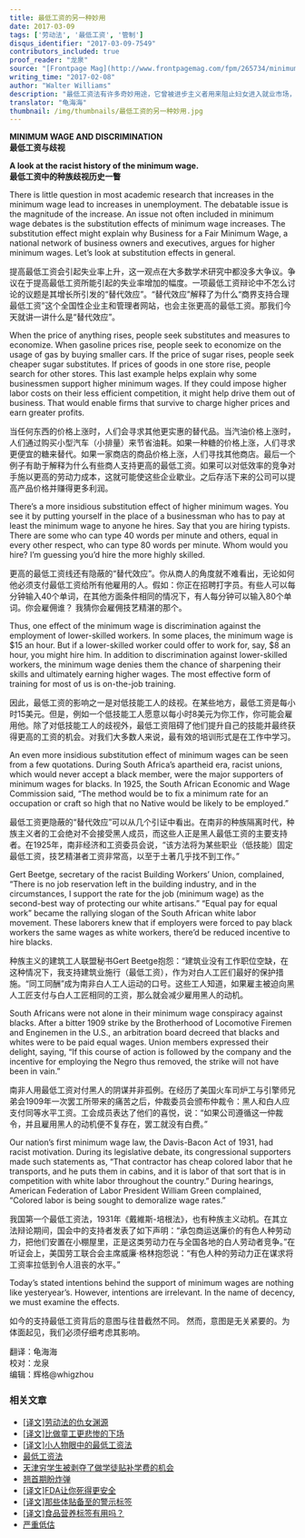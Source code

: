 ```yaml
---
title: 最低工资的另一种妙用
date: 2017-03-09
tags: ['劳动法', '最低工资', '管制']
disqus_identifier: "2017-03-09-7549"
contributors_included: true
proof_reader: "龙泉"
source: "[Frontpage Mag](http://www.frontpagemag.com/fpm/265734/minimum-wage-and-discrimination-walter-williams)"
writing_time: "2017-02-08"
author: "Walter Williams"
description: "最低工资法有许多奇妙用途，它曾被进步主义者用来阻止妇女进入就业市场，好让她们乖乖在家相夫教子，它也曾（且仍在）被许多富人城镇用来将脏兮兮的低技能阶层赶出他们所在的社区，好让他们耳目清净，鲜为人知的是，它还曾被南非白人工会用来排挤黑人同行……"
translator: "龟海海"
thumbnail: /img/thumbnails/最低工资的另一种妙用.jpg
---
```


**MINIMUM WAGE AND DISCRIMINATION**  
**最低工资与歧视**

**A look at the racist history of the minimum wage.**  
**最低工资中的种族歧视历史一瞥**

There is little question in most academic research that increases in the minimum wage lead to increases in unemployment. The debatable issue is the magnitude of the increase. An issue not often included in minimum wage debates is the substitution effects of minimum wage increases. The substitution effect might explain why Business for a Fair Minimum Wage, a national network of business owners and executives, argues for higher minimum wages. Let’s look at substitution effects in general.

提高最低工资会引起失业率上升，这一观点在大多数学术研究中都没多大争议。争议在于提高最低工资所能引起的失业率增加的幅度。一项最低工资辩论中不怎么讨论的议题是其增长所引发的“替代效应”。“替代效应”解释了为什么“商界支持合理最低工资”这个全国性企业主和管理者网站，也会主张更高的最低工资。那我们今天就讲一讲什么是“替代效应”。

When the price of anything rises, people seek substitutes and measures to economize. When gasoline prices rise, people seek to economize on the usage of gas by buying smaller cars. If the price of sugar rises, people seek cheaper sugar substitutes. If prices of goods in one store rise, people search for other stores. This last example helps explain why some businessmen support higher minimum wages. If they could impose higher labor costs on their less efficient competition, it might help drive them out of business. That would enable firms that survive to charge higher prices and earn greater profits.

当任何东西的价格上涨时，人们会寻求其他更实惠的替代品。当汽油价格上涨时，人们通过购买小型汽车（小排量）来节省油耗。如果一种糖的价格上涨，人们寻求更便宜的糖来替代。如果一家商店的商品价格上涨，人们寻找其他商店。最后一个例子有助于解释为什么有些商人支持更高的最低工资。如果可以对低效率的竞争对手施以更高的劳动力成本，这就可能使这些企业歇业。之后存活下来的公司可以提高产品价格并赚得更多利润。

There’s a more insidious substitution effect of higher minimum wages. You see it by putting yourself in the place of a businessman who has to pay at least the minimum wage to anyone he hires. Say that you are hiring typists. There are some who can type 40 words per minute and others, equal in every other respect, who can type 80 words per minute. Whom would you hire? I’m guessing you’d hire the more highly skilled.

更高的最低工资线还有隐蔽的“替代效应”。你从商人的角度就不难看出，无论如何他必须支付最低工资给所有他雇用的人。假如：你正在招聘打字员。有些人可以每分钟输入40个单词，在其他方面条件相同的情况下，有人每分钟可以输入80个单词。你会雇佣谁？ 我猜你会雇佣技艺精湛的那个。

Thus, one effect of the minimum wage is discrimination against the employment of lower-skilled workers. In some places, the minimum wage is $15 an hour. But if a lower-skilled worker could offer to work for, say, $8 an hour, you might hire him. In addition to discrimination against lower-skilled workers, the minimum wage denies them the chance of sharpening their skills and ultimately earning higher wages. The most effective form of training for most of us is on-the-job training.

因此，最低工资的影响之一是对低技能工人的歧视。在某些地方，最低工资是每小时15美元。但是，例如一个低技能工人愿意以每小时8美元为你工作，你可能会雇用他。除了对低技能工人的歧视外，最低工资阻碍了他们提升自己的技能并最终获得更高的工资的机会。对我们大多数人来说，最有效的培训形式是在工作中学习。

An even more insidious substitution effect of minimum wages can be seen from a few quotations. During South Africa’s apartheid era, racist unions, which would never accept a black member, were the major supporters of minimum wages for blacks. In 1925, the South African Economic and Wage Commission said, “The method would be to fix a minimum rate for an occupation or craft so high that no Native would be likely to be employed.”

最低工资更隐蔽的“替代效应”可以从几个引证中看出。在南非的种族隔离时代，种族主义者的工会绝对不会接受黑人成员，而这些人正是黑人最低工资的主要支持者。在1925年，南非经济和工资委员会说，“该方法将为某些职业（低技能）固定最低工资，技艺精湛者工资非常高，以至于土著几乎找不到工作。”

Gert Beetge, secretary of the racist Building Workers’ Union, complained, “There is no job reservation left in the building industry, and in the circumstances, I support the rate for the job (minimum wage) as the second-best way of protecting our white artisans.” “Equal pay for equal work” became the rallying slogan of the South African white labor movement. These laborers knew that if employers were forced to pay black workers the same wages as white workers, there’d be reduced incentive to hire blacks.

种族主义的建筑工人联盟秘书Gert Beetge抱怨：“建筑业没有工作职位空缺，在这种情况下，我支持建筑业施行（最低工资），作为对白人工匠们最好的保护措施。“同工同酬”成为南非白人工人运动的口号。这些工人知道，如果雇主被迫向黑人工匠支付与白人工匠相同的工资，那么就会减少雇用黑人的动机。

South Africans were not alone in their minimum wage conspiracy against blacks. After a bitter 1909 strike by the Brotherhood of Locomotive Firemen and Enginemen in the U.S., an arbitration board decreed that blacks and whites were to be paid equal wages. Union members expressed their delight, saying, “If this course of action is followed by the company and the incentive for employing the Negro thus removed, the strike will not have been in vain.”

南非人用最低工资对付黑人的阴谋并非孤例。在经历了美国火车司炉工与引擎师兄弟会1909年一次罢工所带来的痛苦之后，仲裁委员会颁布仲裁令：黑人和白人应支付同等水平工资。工会成员表达了他们的喜悦，说：“如果公司遵循这一仲裁令，并且雇用黑人的动机便不复存在，罢工就没有白费。”

Our nation’s first minimum wage law, the Davis-Bacon Act of 1931, had racist motivation. During its legislative debate, its congressional supporters made such statements as, “That contractor has cheap colored labor that he transports, and he puts them in cabins, and it is labor of that sort that is in competition with white labor throughout the country.” During hearings, American Federation of Labor President William Green complained, “Colored labor is being sought to demoralize wage rates.”

我国第一个最低工资法，1931年《戴維斯-培根法》，也有种族主义动机。在其立法辩论期间，国会中的支持者发表了如下声明：“承包商运送廉价的有色人种劳动力，把他们安置在小棚屋里，正是这类劳动力在与全国各地的白人劳动者竞争。”在听证会上，美国劳工联合会主席威廉·格林抱怨说：“有色人种的劳动力正在谋求将工资率拉低到令人沮丧的水平。”

Today’s stated intentions behind the support of minimum wages are nothing like yesteryear’s. However, intentions are irrelevant. In the name of decency, we must examine the effects.

如今的支持最低工资背后的意图与往昔截然不同。 然而，意图是无关紧要的。为体面起见，我们必须仔细考虑其影响。


翻译：龟海海  
校对：龙泉  
编辑：辉格@whigzhou


### 相关文章

* [[译文]劳动法的仇女渊源](https://headsalon.org/archives/7466.html "[译文]劳动法的仇女渊源")
* [[译文]比做童工更悲惨的下场](https://headsalon.org/archives/7520.html "[译文]比做童工更悲惨的下场")
* [[译文]小人物眼中的最低工资法](https://headsalon.org/archives/7090.html "[译文]小人物眼中的最低工资法")
* [最低工资法](https://headsalon.org/archives/6374.html "最低工资法")
* [天津穷学生被剥夺了做学徒贴补学费的机会](https://headsalon.org/archives/479.html "天津穷学生被剥夺了做学徒贴补学费的机会")
* [翘首期盼炸弹](https://headsalon.org/archives/7623.html "翘首期盼炸弹")
* [[译文]FDA让你死得更安全](https://headsalon.org/archives/7535.html "[译文]FDA让你死得更安全")
* [[译文]那些体贴备至的警示标签](https://headsalon.org/archives/7407.html "[译文]那些体贴备至的警示标签")
* [[译文]食品营养标签有用吗？](https://headsalon.org/archives/7348.html "[译文]食品营养标签有用吗？")
* [严重低估](https://headsalon.org/archives/7212.html "严重低估")
